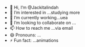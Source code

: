 - 👋 Hi, I’m @Jackitalindah
- 👀 I’m interested in ...studying more
- 🌱 I’m currently working...uea
- 💞️ I’m looking to collaborate on ...
- 📫 How to reach me ...via email 
- 😄 Pronouns: ...
- ⚡ Fun fact: ...animations

<!---
Jackitalindah/Jackitalindah is a ✨ special ✨ repository because its `README.md` (this file) appears on your GitHub profile.
You can click the Preview link to take a look at your changes.
--->
